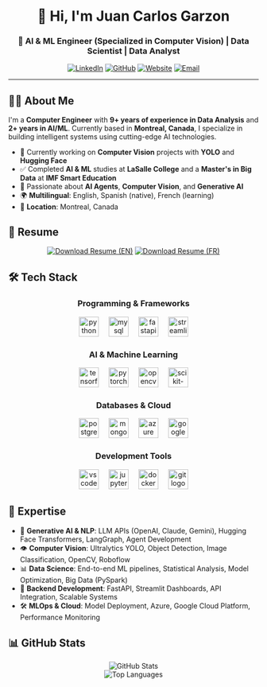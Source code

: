 <div align="center">
  <h1>👋 Hi, I'm Juan Carlos Garzon</h1>
<h3>🚀 AI & ML Engineer (Specialized in Computer Vision) | Data Scientist | Data Analyst</h3>
</div>

<div align="center">
  
[![LinkedIn](https://img.shields.io/badge/LinkedIn-0077B5?style=for-the-badge&logo=linkedin&logoColor=white)](https://www.linkedin.com/in/juancarlosgarzon)
[![GitHub](https://img.shields.io/badge/GitHub-100000?style=for-the-badge&logo=github&logoColor=white)](https://github.com/Juank0621)
[![Website](https://img.shields.io/badge/Website-FF5722?style=for-the-badge&logo=todoist&logoColor=white)](https://juangarzon.me)
[![Email](https://img.shields.io/badge/Email-D14836?style=for-the-badge&logo=gmail&logoColor=white)](mailto:hi@juangarzon.me)

</div>

---

## 🧑‍💻 About Me

I'm a **Computer Engineer** with **9+ years of experience in Data Analysis** and **2+ years in AI/ML**. Currently based in **Montreal, Canada**, I specialize in building intelligent systems using cutting-edge AI technologies.

- 🔭 Currently working on **Computer Vision** projects with **YOLO** and **Hugging Face**
- ✅ Completed **AI & ML** studies at **LaSalle College** and a **Master's in Big Data** at **IMF Smart Education**
- 🎯 Passionate about **AI Agents**, **Computer Vision**, and **Generative AI**
- 🌍 **Multilingual**: English, Spanish (native), French (learning)
- 📍 **Location**: Montreal, Canada

## 📄 Resume

<div align="center">

[![Download Resume (EN)](https://img.shields.io/badge/Download%20Resume%20(EN)-4285F4?style=for-the-badge&logo=googledocs&logoColor=white)](https://github.com/Juank0621/my-portfolio-react/raw/main/public/files/Juan_Carlos_Garzon_Resume_en.pdf)
[![Download Resume (FR)](https://img.shields.io/badge/Download%20Resume%20(FR)-4285F4?style=for-the-badge&logo=googledocs&logoColor=white)](https://github.com/Juank0621/my-portfolio-react/raw/main/public/files/Juan_Carlos_Garzon_Resume_fr.pdf)

</div>

## 🛠️ Tech Stack

<div align="center">

### Programming & Frameworks
<img src="https://cdn.jsdelivr.net/gh/devicons/devicon/icons/python/python-original.svg" height="40" alt="python logo"  />
<img width="12" />
<img src="https://cdn.jsdelivr.net/gh/devicons/devicon/icons/mysql/mysql-original.svg" height="40" alt="mysql logo"  />
<img width="12" />
<img src="https://cdn.jsdelivr.net/gh/devicons/devicon/icons/fastapi/fastapi-original.svg" height="40" alt="fastapi logo"  />
<img width="12" />
<img src="https://cdn.jsdelivr.net/gh/devicons/devicon/icons/streamlit/streamlit-original.svg" height="40" alt="streamlit logo"  />

### AI & Machine Learning
<img src="https://cdn.jsdelivr.net/gh/devicons/devicon/icons/tensorflow/tensorflow-original.svg" height="40" alt="tensorflow logo"  />
<img width="12" />
<img src="https://cdn.jsdelivr.net/gh/devicons/devicon/icons/pytorch/pytorch-original.svg" height="40" alt="pytorch logo"  />
<img width="12" />
<img src="https://cdn.jsdelivr.net/gh/devicons/devicon/icons/opencv/opencv-original.svg" height="40" alt="opencv logo"  />
<img width="12" />
<img src="https://cdn.jsdelivr.net/gh/devicons/devicon/icons/scikitlearn/scikitlearn-original.svg" height="40" alt="scikit-learn logo"  />

### Databases & Cloud
<img src="https://cdn.jsdelivr.net/gh/devicons/devicon/icons/postgresql/postgresql-original.svg" height="40" alt="postgresql logo"  />
<img width="12" />
<img src="https://cdn.jsdelivr.net/gh/devicons/devicon/icons/mongodb/mongodb-original.svg" height="40" alt="mongodb logo"  />
<img width="12" />
<img src="https://cdn.jsdelivr.net/gh/devicons/devicon/icons/azure/azure-original.svg" height="40" alt="azure logo"  />
<img width="12" />
<img src="https://cdn.jsdelivr.net/gh/devicons/devicon/icons/googlecloud/googlecloud-original.svg" height="40" alt="google cloud logo"  />

### Development Tools
<img src="https://cdn.jsdelivr.net/gh/devicons/devicon/icons/vscode/vscode-original.svg" height="40" alt="vscode logo"  />
<img width="12" />
<img src="https://cdn.jsdelivr.net/gh/devicons/devicon/icons/jupyter/jupyter-original.svg" height="40" alt="jupyter logo"  />
<img width="12" />
<img src="https://cdn.jsdelivr.net/gh/devicons/devicon/icons/docker/docker-original.svg" height="40" alt="docker logo"  />
<img width="12" />
<img src="https://cdn.jsdelivr.net/gh/devicons/devicon/icons/git/git-original.svg" height="40" alt="git logo"  />

</div>

## 🎯 Expertise

- 🤖 **Generative AI & NLP**: LLM APIs (OpenAI, Claude, Gemini), Hugging Face Transformers, LangGraph, Agent Development
- 👁️ **Computer Vision**: Ultralytics YOLO, Object Detection, Image Classification, OpenCV, Roboflow
- 📊 **Data Science**: End-to-end ML pipelines, Statistical Analysis, Model Optimization, Big Data (PySpark)
- 🚀 **Backend Development**: FastAPI, Streamlit Dashboards, API Integration, Scalable Systems
- 🛠️ **MLOps & Cloud**: Model Deployment, Azure, Google Cloud Platform, Performance Monitoring

## 📊 GitHub Stats

<div align="center">
  <img src="https://github-readme-stats.vercel.app/api?username=Juank0621&theme=tokyonight&show_icons=true&hide_border=true" alt="GitHub Stats" />
</div>

<div align="center">
  <img src="https://github-readme-stats.vercel.app/api/top-langs/?username=Juank0621&theme=tokyonight&show_icons=true&hide_border=true&layout=compact" alt="Top Languages" />
</div>
